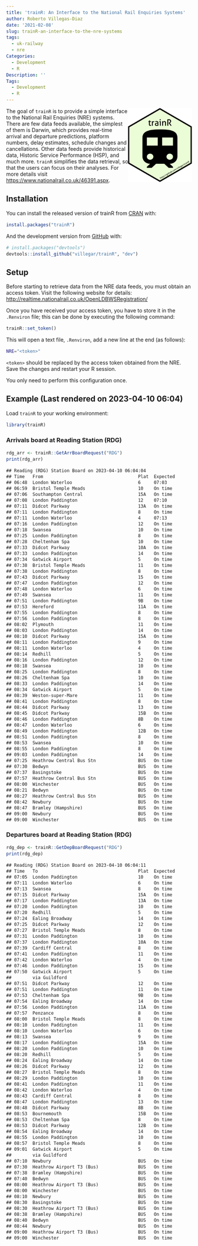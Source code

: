 ```yaml
---
title: 'trainR: An Interface to the National Rail Enquiries Systems'
author: Roberto Villegas-Diaz
date: '2021-02-08'
slug: trainR-an-interface-to-the-nre-systems
tags:
  - uk-railway
  - nre
Categories:
  - Development
  - R
Description: ''
Tags:
  - Development
  - R
---
```


<img src="https://raw.githubusercontent.com/villegar/trainR/main/inst/images/logo.png" alt="logo" align="right" height=200px/>

The goal of `trainR` is to provide a simple interface to the 
National Rail Enquiries (NRE) systems. There are few data feeds 
available, the simplest of them is Darwin, which provides real-time 
arrival and departure predictions, platform numbers, delay estimates, 
schedule changes and cancellations. Other data feeds provide historical 
data, Historic Service Performance (HSP), and much more. `trainR` 
simplifies the data retrieval, so that the users can focus on their 
analyses. For more details visit 
https://www.nationalrail.co.uk/46391.aspx.

## Installation

You can install the released version of trainR from [CRAN](https://CRAN.R-project.org) with:

``` r
install.packages("trainR")
```

And the development version from [GitHub](https://github.com/) with:

``` r
# install.packages("devtools")
devtools::install_github("villegar/trainR", "dev")
```

## Setup
Before starting to retrieve data from the NRE data feeds, you must obtain an access token. 
Visit the following website for details: http://realtime.nationalrail.co.uk/OpenLDBWSRegistration/

Once you have received your access token, you have to store it in the `.Renviron` file; this can be 
done by executing the following command:


```r
trainR::set_token()
```

This will open a text file, `.Renviron`, add a new line at the end (as follows):

```bash
NRE="<token>"
```

`<token>` should be replaced by the access token obtained from the NRE. Save the changes and restart 
your R session.

You only need to perform this configuration once.

## Example (Last rendered on 2023-04-10 06:04)

Load `trainR` to your working environment:

```r
library(trainR)
```

### Arrivals board at Reading Station (RDG)


```r
rdg_arr <- trainR::GetArrBoardRequest("RDG")
print(rdg_arr)
```

```
## Reading (RDG) Station Board on 2023-04-10 06:04:04
## Time   From                                    Plat  Expected
## 06:48  London Waterloo                         6     07:03
## 06:59  Bristol Temple Meads                    10    On time
## 07:06  Southampton Central                     15A   On time
## 07:08  London Paddington                       12    07:10
## 07:11  Didcot Parkway                          13A   On time
## 07:11  London Paddington                       8     On time
## 07:11  London Waterloo                         4     07:13
## 07:16  London Paddington                       12    On time
## 07:18  Swansea                                 10    On time
## 07:25  London Paddington                       8     On time
## 07:28  Cheltenham Spa                          10    On time
## 07:33  Didcot Parkway                          10A   On time
## 07:33  London Paddington                       14    On time
## 07:34  Gatwick Airport                         5     On time
## 07:38  Bristol Temple Meads                    11    On time
## 07:38  London Paddington                       8     On time
## 07:43  Didcot Parkway                          15    On time
## 07:47  London Paddington                       12    On time
## 07:48  London Waterloo                         6     On time
## 07:49  Swansea                                 11    On time
## 07:51  London Paddington                       9B    On time
## 07:53  Hereford                                11A   On time
## 07:55  London Paddington                       8     On time
## 07:56  London Paddington                       8     On time
## 08:02  Plymouth                                11    On time
## 08:03  London Paddington                       14    On time
## 08:10  Didcot Parkway                          15A   On time
## 08:11  London Paddington                       9     On time
## 08:11  London Waterloo                         4     On time
## 08:14  Redhill                                 5     On time
## 08:16  London Paddington                       12    On time
## 08:18  Swansea                                 10    On time
## 08:25  London Paddington                       8     On time
## 08:26  Cheltenham Spa                          10    On time
## 08:33  London Paddington                       14    On time
## 08:34  Gatwick Airport                         5     On time
## 08:39  Weston-super-Mare                       11    On time
## 08:41  London Paddington                       8     On time
## 08:44  Didcot Parkway                          13    On time
## 08:45  Didcot Parkway                          15B   On time
## 08:46  London Paddington                       8B    On time
## 08:47  London Waterloo                         6     On time
## 08:49  London Paddington                       12B   On time
## 08:51  London Paddington                       8     On time
## 08:53  Swansea                                 10    On time
## 08:55  London Paddington                       8     On time
## 09:03  London Paddington                       14    On time
## 07:25  Heathrow Central Bus Stn                BUS   On time
## 07:30  Bedwyn                                  BUS   On time
## 07:37  Basingstoke                             BUS   On time
## 07:57  Heathrow Central Bus Stn                BUS   On time
## 08:00  Winchester                              BUS   On time
## 08:21  Bedwyn                                  BUS   On time
## 08:27  Heathrow Central Bus Stn                BUS   On time
## 08:42  Newbury                                 BUS   On time
## 08:47  Bramley (Hampshire)                     BUS   On time
## 09:00  Newbury                                 BUS   On time
## 09:00  Winchester                              BUS   On time
```

### Departures board at Reading Station (RDG)


```r
rdg_dep <- trainR::GetDepBoardRequest("RDG")
print(rdg_dep)
```

```
## Reading (RDG) Station Board on 2023-04-10 06:04:11
## Time   To                                      Plat  Expected
## 07:05  London Paddington                       10    On time
## 07:11  London Waterloo                         6     On time
## 07:13  Swansea                                 8     On time
## 07:15  Didcot Parkway                          15A   On time
## 07:17  London Paddington                       13A   On time
## 07:20  London Paddington                       10    On time
## 07:20  Redhill                                 5     On time
## 07:24  Ealing Broadway                         14    On time
## 07:25  Didcot Parkway                          12    On time
## 07:27  Bristol Temple Meads                    8     On time
## 07:31  London Paddington                       10    On time
## 07:37  London Paddington                       10A   On time
## 07:39  Cardiff Central                         8     On time
## 07:41  London Paddington                       11    On time
## 07:42  London Waterloo                         4     On time
## 07:46  London Paddington                       15    On time
## 07:50  Gatwick Airport                         5     On time
##        via Guildford                           
## 07:51  Didcot Parkway                          12    On time
## 07:51  London Paddington                       11    On time
## 07:53  Cheltenham Spa                          9B    On time
## 07:54  Ealing Broadway                         14    On time
## 07:56  London Paddington                       11A   On time
## 07:57  Penzance                                8     On time
## 08:00  Bristol Temple Meads                    8     On time
## 08:10  London Paddington                       11    On time
## 08:10  London Waterloo                         6     On time
## 08:13  Swansea                                 9     On time
## 08:17  London Paddington                       15A   On time
## 08:20  London Paddington                       10    On time
## 08:20  Redhill                                 5     On time
## 08:24  Ealing Broadway                         14    On time
## 08:26  Didcot Parkway                          12    On time
## 08:27  Bristol Temple Meads                    8     On time
## 08:29  London Paddington                       10    On time
## 08:41  London Paddington                       11    On time
## 08:42  London Waterloo                         4     On time
## 08:43  Cardiff Central                         8     On time
## 08:47  London Paddington                       13    On time
## 08:48  Didcot Parkway                          8B    On time
## 08:53  Bournemouth                             15B   On time
## 08:53  Cheltenham Spa                          8     On time
## 08:53  Didcot Parkway                          12B   On time
## 08:54  Ealing Broadway                         14    On time
## 08:55  London Paddington                       10    On time
## 08:57  Bristol Temple Meads                    8     On time
## 09:01  Gatwick Airport                         5     On time
##        via Guildford                           
## 07:10  Newbury                                 BUS   On time
## 07:30  Heathrow Airport T3 (Bus)               BUS   On time
## 07:38  Bramley (Hampshire)                     BUS   On time
## 07:40  Bedwyn                                  BUS   On time
## 08:00  Heathrow Airport T3 (Bus)               BUS   On time
## 08:00  Winchester                              BUS   On time
## 08:10  Newbury                                 BUS   On time
## 08:30  Basingstoke                             BUS   On time
## 08:30  Heathrow Airport T3 (Bus)               BUS   On time
## 08:38  Bramley (Hampshire)                     BUS   On time
## 08:40  Bedwyn                                  BUS   On time
## 08:44  Newbury                                 BUS   On time
## 09:00  Heathrow Airport T3 (Bus)               BUS   On time
## 09:00  Winchester                              BUS   On time
```
